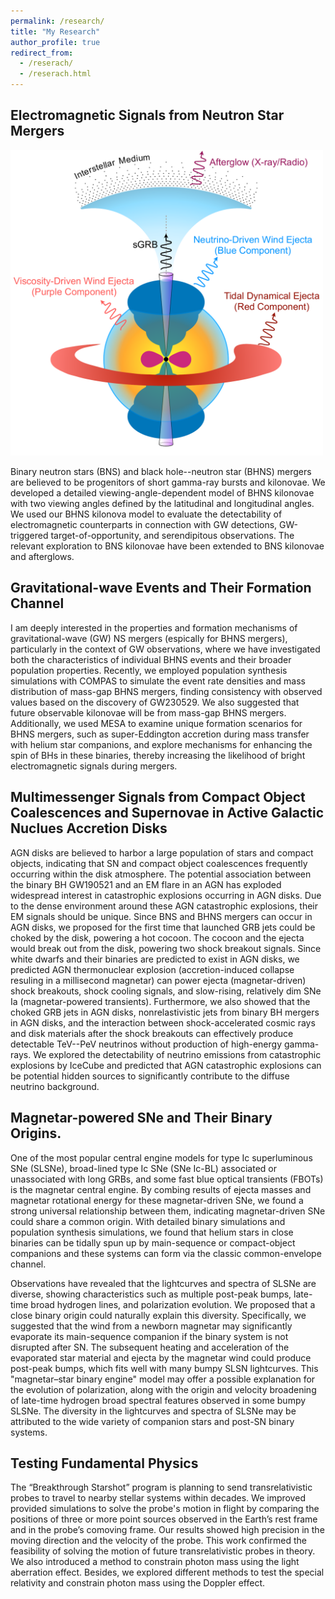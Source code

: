 ```yaml
---
permalink: /research/
title: "My Research"
author_profile: true
redirect_from: 
  - /reserach/
  - /reserach.html
---
```


## Electromagnetic Signals from Neutron Star Mergers

<img src="_pages/Figure/Figure_Cartoon_BHNS.pdf" alt="替代文本" width="500" />

Binary neutron stars (BNS) and black hole--neutron star (BHNS) mergers are believed to be progenitors of short gamma-ray bursts and kilonovae. We developed a detailed viewing-angle-dependent model of BHNS kilonovae with two viewing angles defined by the latitudinal and longitudinal angles. We used our BHNS kilonova model to evaluate the detectability of electromagnetic counterparts in connection with GW detections, GW-triggered target-of-opportunity, and serendipitous observations. The relevant exploration to BNS kilonovae have been extended to BNS kilonovae and afterglows.

## Gravitational-wave Events and Their Formation Channel

I am deeply interested in the properties and formation mechanisms of gravitational-wave (GW) NS mergers (espically for BHNS mergers), particularly in the context of GW observations, where we have investigated both the characteristics of individual BHNS events and their broader population properties. Recently, we employed population synthesis simulations with COMPAS to simulate the event rate densities and mass distribution of mass-gap BHNS mergers, finding consistency with observed values based on the discovery of GW230529. We also suggested that future observable kilonovae will be from mass-gap BHNS mergers. Additionally, we used MESA to examine unique formation scenarios for BHNS mergers, such as super-Eddington accretion during mass transfer with helium star companions, and explore mechanisms for enhancing the spin of BHs in these binaries, thereby increasing the likelihood of bright electromagnetic signals during mergers.

## Multimessenger Signals from Compact Object Coalescences and Supernovae in Active Galactic Nuclues Accretion Disks

AGN disks are believed to harbor a large population of stars and compact objects, indicating that SN and compact object coalescences frequently occurring within the disk atmosphere. The potential association between the binary BH GW190521 and an EM flare in an AGN has exploded widespread interest in catastrophic explosions occurring in AGN disks. Due to the dense environment around these AGN catastrophic explosions, their EM signals should be unique. Since BNS and BHNS mergers can occur in AGN disks, we proposed for the first time that launched GRB jets could be choked by the disk, powering a hot cocoon. The cocoon and the ejecta would break out from the disk, powering two shock breakout signals. Since white dwarfs and their binaries are predicted to exist in AGN disks, we predicted AGN thermonuclear explosion (accretion-induced collapse resuling in a millisecond magnetar) can power ejecta (magnetar-driven) shock breakouts, shock cooling signals, and slow-rising, relatively dim SNe Ia (magnetar-powered transients). Furthermore, we also showed that the choked GRB jets in AGN disks, nonrelastivistic jets from binary BH mergers in AGN disks, and the interaction between shock-accelerated cosmic rays and disk materials after the shock breakouts can effectively produce detectable TeV--PeV neutrinos without production of high-energy gamma-rays. We explored the detectability of neutrino emissions from catastrophic explosions by IceCube and predicted that AGN catastrophic explosions can be potential hidden sources to significantly contribute to the diffuse neutrino background.

## Magnetar-powered SNe and Their Binary Origins.

One of the most popular central engine models for type Ic superluminous SNe (SLSNe), broad-lined type Ic SNe (SNe Ic-BL) associated or unassociated with long GRBs, and some fast blue optical transients (FBOTs) is the magnetar central engine. By combing results of ejecta masses and magnetar rotational energy for these magnetar-driven SNe, we found a strong universal relationship between them, indicating magnetar-driven SNe could share a common origin. With detailed binary simulations and population synthesis simulations, we found that helium stars in close binaries can be tidally spun up by main-sequence or compact-object companions and these systems can form via the classic common-envelope channel.

Observations have revealed that the lightcurves and spectra of SLSNe are diverse, showing characteristics such as multiple post-peak bumps, late-time broad hydrogen lines, and polarization evolution. We proposed that a close binary origin could naturally explain this diversity. Specifically, we suggested that the wind from a newborn magnetar may significantly evaporate its main-sequence companion if the binary system is not disrupted after SN. The subsequent heating and acceleration of the evaporated star material and ejecta by the magnetar wind could produce post-peak bumps, which fits well with many bumpy SLSN lightcurves. This "magnetar–star binary engine" model may offer a possible explanation for the evolution of polarization, along with the origin and velocity broadening of late-time hydrogen broad spectral features observed in some bumpy SLSNe. The diversity in the lightcurves and spectra of SLSNe may be attributed to the wide variety of companion stars and post-SN binary systems.

## Testing Fundamental Physics

The “Breakthrough Starshot” program is planning to send transrelativistic probes to travel to nearby stellar systems within decades. We improved provided simulations to solve the probe's motion in flight by comparing the positions of three or more point sources observed in the Earth’s rest frame and in the probe’s comoving frame. Our results showed high precision in the moving direction and the velocity of the probe. This work confirmed the feasibility of solving the motion of future transrelativistic probes in theory. We also introduced a method to constrain photon mass using the light aberration effect. Besides, we explored different methods to test the special relativity and constrain photon mass using the Doppler effect. 
